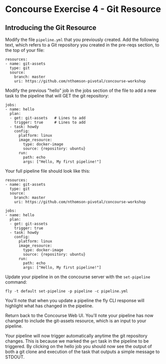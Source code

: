# Concourse Exercise 4 - Git Resource

## Introducing the Git Resource

Modify the file `pipeline.yml` that you previously created.  Add the following text, which 
refers to a Git repository you created in the pre-reqs section, to the top of your file:

```
resources:
- name: git-assets
  type: git
  source:
    branch: master
    uri: https://github.com/nthomson-pivotal/concourse-workshop
```

Modify the previous "hello" job in the jobs section of the file to add a new task to the pipeline that will GET the git repository:

```
jobs:
- name: hello
  plan:
  - get: git-assets   # Lines to add
    trigger: true     # Lines to add
  - task: howdy
    config:
      platform: linux
      image_resource:
        type: docker-image
        source: {repository: ubuntu}
      run:
        path: echo
        args: ["Hello, My first pipeline!"]
```

Your full pipeline file should look like this:

```
resources:
- name: git-assets
  type: git
  source:
    branch: master
    uri: https://github.com/nthomson-pivotal/concourse-workshop

jobs:
- name: hello
  plan:
  - get: git-assets
    trigger: true
  - task: howdy
    config:
      platform: linux
      image_resource:
        type: docker-image
        source: {repository: ubuntu}
      run:
        path: echo
        args: ["Hello, My first pipeline!"]
```

Update your pipeline in on the concourse server with the `set-pipeline` command:

```
fly -t default set-pipeline -p pipeline -c pipeline.yml
```

You'll note that when you update a pipeline the fly CLI response will highlight what has changed in the pipeline.

Return back to the Concourse Web UI.  You'll note your pipeline has now changed to include the 
git-assets resource, which is an input to your pipeline.

Your pipeline will now trigger automatically anytime the git repository changes.  This is because we marked the 
`get` task in the pipeline to be triggered.  By clicking on the hello job you should now see the output of both a 
git clone and execution of the task that outputs a simple message to STDOUT.